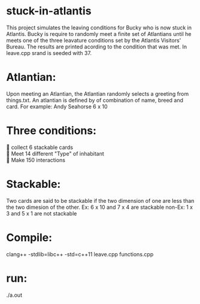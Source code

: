 # stuck-in-atlantis
This project simulates the leaving conditions for Bucky who is now stuck in Atlantis. Bucky is require to randomly meet a finite set of Atlantians until he meets one of the three leavature conditions set by the Atlantis Visitors' Bureau. The results are printed acording to the condition that was met. In leave.cpp srand is seeded with 37.<br />

# Atlantian:
Upon meeting an Atlantian, the Atlantian randomly selects a greeting from things.txt. An atlantian is defined by of combination of name, breed and card. For example: Andy Seahorse 6 x 10

# Three conditions:
 collect 6 stackable cards <br />
 Meet 14 different "Type" of inhabitant <br />
 Make 150 interactions <br />

# Stackable:
Two cards are said to be stackable if the two dimension of one are less than the two dimesion of the other.
Ex: 6 x 10 and 7 x 4 are stackable
non-Ex: 1 x 3 and 5 x 1 are not stackable

# Compile:
clang++ -stdlib=libc++ -std=c++11 leave.cpp functions.cpp

# run:
./a.out
